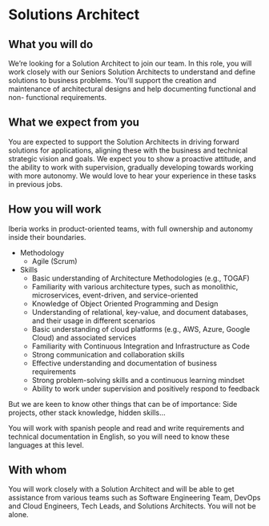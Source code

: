 # Solutions Architect

## What you will do

We’re looking for a Solution Architect to join our team.
In this role, you will work closely with our Seniors Solution Architects to understand
and define solutions to business problems. You'll support the creation and maintenance of architectural designs and help documenting functional and non- functional requirements.

## What we expect from you

You are expected to support the Solution Architects in driving forward solutions for applications, aligning these with the business and technical strategic vision and goals. We expect you to show a proactive attitude, and the ability to work with supervision, gradually developing towards working with more autonomy.
We would love to hear your experience in these tasks in previous jobs.

## How you will work

Iberia works in product-oriented teams, with full ownership and autonomy inside their boundaries.

- Methodology
    - Agile (Scrum)
- Skills
    - Basic understanding of Architecture Methodologies (e.g., TOGAF)
    - Familiarity with various architecture types, such as monolithic, microservices, event-driven, and service-oriented
    - Knowledge of Object Oriented Programming and Design
    - Understanding of relational, key-value, and document databases, and their usage in different scenarios
    - Basic understanding of cloud platforms (e.g., AWS, Azure, Google Cloud) and associated services
    - Familiarity with Continuous Integration and Infrastructure as Code
    - Strong communication and collaboration skills
    - Effective understanding and documentation of business requirements
    - Strong problem-solving skills and a continuous learning mindset
    - Ability to work under supervision and positively respond to feedback

But we are keen to know other things that can be of importance: Side projects, other stack knowledge, hidden skills...

You will work with spanish people and read and write requirements and technical documentation in English, so you will need to know these languages at this level.

## With whom

You will work closely with a Solution Architect and will be able to get assistance from various teams such as Software Engineering Team, DevOps and Cloud Engineers, Tech Leads, and Solutions Architects. You will not be alone.
